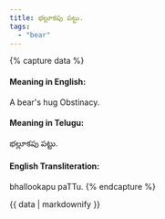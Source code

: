 ```yaml
---
title: భల్లూకపు పట్టు.
tags:
  - "bear"
---
```


{% capture data %}
#### Meaning in English:
A bear's hug
Obstinacy.

#### Meaning in Telugu:
భల్లూకపు పట్టు.

#### English Transliteration:
bhallookapu paTTu.
{% endcapture %}

{{ data | markdownify }}

